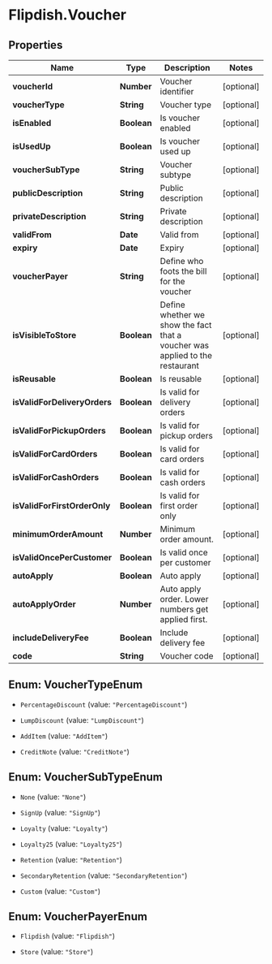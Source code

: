 # Flipdish.Voucher

## Properties
Name | Type | Description | Notes
------------ | ------------- | ------------- | -------------
**voucherId** | **Number** | Voucher identifier | [optional] 
**voucherType** | **String** | Voucher type | [optional] 
**isEnabled** | **Boolean** | Is voucher enabled | [optional] 
**isUsedUp** | **Boolean** | Is voucher used up | [optional] 
**voucherSubType** | **String** | Voucher subtype | [optional] 
**publicDescription** | **String** | Public description | [optional] 
**privateDescription** | **String** | Private description | [optional] 
**validFrom** | **Date** | Valid from | [optional] 
**expiry** | **Date** | Expiry | [optional] 
**voucherPayer** | **String** | Define who foots the bill for the voucher | [optional] 
**isVisibleToStore** | **Boolean** | Define whether we show the fact that a voucher was applied to the restaurant | [optional] 
**isReusable** | **Boolean** | Is reusable | [optional] 
**isValidForDeliveryOrders** | **Boolean** | Is valid for delivery orders | [optional] 
**isValidForPickupOrders** | **Boolean** | Is valid for pickup orders | [optional] 
**isValidForCardOrders** | **Boolean** | Is valid for card orders | [optional] 
**isValidForCashOrders** | **Boolean** | Is valid for cash orders | [optional] 
**isValidForFirstOrderOnly** | **Boolean** | Is valid for first order only | [optional] 
**minimumOrderAmount** | **Number** | Minimum order amount. | [optional] 
**isValidOncePerCustomer** | **Boolean** | Is valid once per customer | [optional] 
**autoApply** | **Boolean** | Auto apply | [optional] 
**autoApplyOrder** | **Number** | Auto apply order.  Lower numbers get applied first. | [optional] 
**includeDeliveryFee** | **Boolean** | Include delivery fee | [optional] 
**code** | **String** | Voucher code | [optional] 


<a name="VoucherTypeEnum"></a>
## Enum: VoucherTypeEnum


* `PercentageDiscount` (value: `"PercentageDiscount"`)

* `LumpDiscount` (value: `"LumpDiscount"`)

* `AddItem` (value: `"AddItem"`)

* `CreditNote` (value: `"CreditNote"`)




<a name="VoucherSubTypeEnum"></a>
## Enum: VoucherSubTypeEnum


* `None` (value: `"None"`)

* `SignUp` (value: `"SignUp"`)

* `Loyalty` (value: `"Loyalty"`)

* `Loyalty25` (value: `"Loyalty25"`)

* `Retention` (value: `"Retention"`)

* `SecondaryRetention` (value: `"SecondaryRetention"`)

* `Custom` (value: `"Custom"`)




<a name="VoucherPayerEnum"></a>
## Enum: VoucherPayerEnum


* `Flipdish` (value: `"Flipdish"`)

* `Store` (value: `"Store"`)




